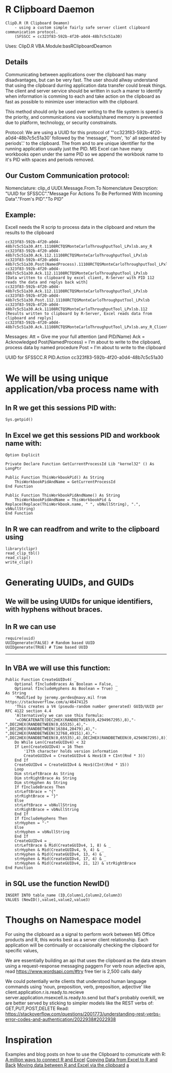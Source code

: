 # R Clipboard Daemon
	ClipD.R (R Clipboard Deamon) 
		- using a custom simple fairly safe server client clipboard communication protocol.
		(SFSSCC = cc323f83-592b-4f20-a0d4-48b7c5c51a30)
Uses:
	ClipD.R 
	VBA.Module:basRClipboardDeamon

Details
--------------------------------------------------------------
Communicating between applications over the clipboard has many disadvantages, but can be very fast. 
The user should allway understand that using the clipboard durring application data transfer could break things.
The client and server service should be written in such a maner to identify when information is comming 
to each and take action on the clipboard as fast as possible to minimize user interaction with the clipboard.

This method should only be used over writing to the file system is speed is the priority, and communications via 
sockets/shared memory is prevented due to platform, technology, or security constrainsts.

Protocol:
We are using a UUID for this protocol of "'cc323f83-592b-4f20-a0d4-48b7c5c51a30' followed by the 'message', 'from', 'to' all 
seperated by periods'.' to the clipboard. The from and to are unique identifier for the running application usually 
just the PID. MS Excel can have many workbooks open under the same PID so we append the workbook name to it's PID with spaces and periods removed.

Our Custom Communication protocol:
--------------------------------------------------------------
Nomenclature:
	clip_d UUDI.Message.From.To
Nomenclature Descrption:
	"UUID for SFSSCC"."Message For Actions To Be Performed With Incoming Data"."From's PID"."To PID"

Example:
--------------------------------------------------------------
Excell needs the R scrip to process data in the clipboard and return the results to the clipboard

	cc323f83-592b-4f20-a0d4-48b7c5c51a30.Att.11108RCTQSMonteCarloThroughputTool_LPxlsb.any_R
	cc323f83-592b-4f20-a0d4-48b7c5c51a30.Ack.112.11108RCTQSMonteCarloThroughputTool_LPxlsb
	cc323f83-592b-4f20-a0d4-48b7c5c51a30.Post(NamedProcess).11108RCTQSMonteCarloThroughputTool_LPxlsb.112
	cc323f83-592b-4f20-a0d4-48b7c5c51a30.Ack.112.11108RCTQSMonteCarloThroughputTool_LPxlsb
	[Data written to clipboard by excel client, R-Server with PID 112 reads the data and replys back with]
	cc323f83-592b-4f20-a0d4-48b7c5c51a30.Ack.112.11108RCTQSMonteCarloThroughputTool_LPxlsb
	cc323f83-592b-4f20-a0d4-48b7c5c51a30.Post.112.11108RCTQSMonteCarloThroughputTool_LPxlsb
	cc323f83-592b-4f20-a0d4-48b7c5c51a30.Ack.11108RCTQSMonteCarloThroughputTool_LPxlsb.112
	[Results written to clipboard by R-Server, Excel reads data from clipboard and replys]
	cc323f83-592b-4f20-a0d4-48b7c5c51a30.Ack.11108RCTQSMonteCarloThroughputTool_LPxlsb.any_R_Client.Connect

Messages:
Att = Give me your full attention (and PID/Name)
Ack = Acknowledged 
Post(NamedProcess) =  I'm about to write to the clipboard, process data by named procedure
Post = I'm about to write to the clipboard


UUID for SFSSCC.R PID.Action
cc323f83-592b-4f20-a0d4-48b7c5c51a30


We will be using unique application/vba process name with
==============================================================
In R we get this sessions PID with:
--------------------------------------------------------------
	Sys.getpid()

In Excel we get this sessions PID and workbook name with:
--------------------------------------------------------------
	Option Explicit

	Private Declare Function GetCurrentProcessId Lib "kernel32" () As LongPtr

	Public Function ThisWorkbookPid() As String
	    ThisWorkbookPidAndName = GetCurrentProcessId
	End Function

	Public Function ThisWorkbookPidAndName() As String
	    ThisWorkbookPidAndName = ThisWorkbookPid & Replace(Replace(ThisWorkbook.name, " ", vbNullString), ".", vbNullString)
	End Function

In R we can readfrom and write to the clipboard using
--------------------------------------------------------------
	library(clipr)
	read_clip_tbl()
	read_clip()
	write_clip()

Generating UUIDs, and GUIDs
==============================================================
We will be using UUIDs for unique identifiers, with hyphens without braces.
--------------------------------------------------------------

In R we can use
--------------------------------------------------------------
	require(uuid)
	UUIDgenerate(FALSE) # Random based UUID 
	UUIDgenerate(TRUE) # Time based UUID
--------------------------------------------------------------
In VBA we will use this function:
--------------------------------------------------------------
	Public Function CreateGUIDv4( _
	    Optional fIncludeBraces As Boolean = False, _
	    Optional fIncludeHyphens As Boolean = True) _
	As String
	    'Modified by jeremy.gerdes@navy.mil from https://stackoverflow.com/a/46474125
	    'This creates a V4 (pseudo-random number generated) GUID/UUID per RFC 4122 section 4.4
	    'Alternatively we can use this formula:
	    '=CONCATENATE(DEC2HEX(RANDBETWEEN(0,4294967295),8),"-",DEC2HEX(RANDBETWEEN(0,65535),4),"-",DEC2HEX(RANDBETWEEN(16384,20479),4),"-",DEC2HEX(RANDBETWEEN(32768,49151),4),"-",DEC2HEX(RANDBETWEEN(0,65535),4),DEC2HEX(RANDBETWEEN(0,4294967295),8))
	    Do While Len(CreateGUIDv4) < 32
		If Len(CreateGUIDv4) = 16 Then
		    '17th character holds version information
		    CreateGUIDv4 = CreateGUIDv4 & Hex$(8 + CInt(Rnd * 3))
		End If
		CreateGUIDv4 = CreateGUIDv4 & Hex$(CInt(Rnd * 15))
	    Loop
	    Dim strLeftBrace As String
	    Dim strRightBrace As String
	    Dim strHyphen As String
	    If fIncludeBraces Then
		strLeftBrace = "{"
		strRightBrace = "}"
	    Else
		strLeftBrace = vbNullString
		strRightBrace = vbNullString
	    End If
	    If fIncludeHyphens Then
		strHyphen = "-"
	    Else
		strHyphen = vbNullString
	    End If
	    CreateGUIDv4 = _
	    strLeftBrace & Mid(CreateGUIDv4, 1, 8) & _
	    strHyphen & Mid(CreateGUIDv4, 9, 4) & _
	    strHyphen & Mid(CreateGUIDv4, 13, 4) & _
	    strHyphen & Mid(CreateGUIDv4, 17, 4) & _
	    strHyphen & Mid(CreateGUIDv4, 21, 12) & strRightBrace
	End Function

in SQL use the function NewID()
--------------------------------------------------------------
	INSERT INTO table_name (ID,Column1,Column2,Column3)
	VALUES (NewID(),value1,value2,value3)


Thoughs on Namespace model 
==============================================================
For using the clipboard as a signal to perform work between MS Office products and R, 
this works best as a server client relationship. Each application will be continually or occaisionally 
checking the clipboard for specific values, 

We are essentially building an api that uses the clipboard as the data stream using a request-response messaging paggern
For verb noun adjective apis, read https://www.wordsapi.com/#try free tier is 2,500 calls daily

We could potentially write clients that understood human language commands using 'noun, preposition, verb, preposition, adjective' like
	client.application.r.is.ready.to.recieve
	server.application.msexcell.is.ready.to.send
but that's probably overkill, we are better served by sticking to simpler models like the REST verbs of:
	GET,PUT,POST,DELETE
Read:
	https://stackoverflow.com/questions/2001773/understanding-rest-verbs-error-codes-and-authentication/2022938#2022938

Inspiration
==================
Examples and blog posts on how to use the Clipboard to comunicate with R:
	[A million ways to connect R and Excel](https://www.r-bloggers.com/a-million-ways-to-connect-r-and-excel/)
	[Copying Data from Excel to R and Back](http://alandgraf.blogspot.com/2013/02/copying-data-from-excel-to-r-and-back_24.html)
	[Moving data between R and Excel via the clipboard](https://www.johndcook.com/blog/r_excel_clipboard/)
	[a](https://www.r-bloggers.com/copying-data-from-excel-to-r-and-back/)
